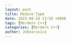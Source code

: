 ```yaml
---
layout: post
title: Deduce Type
date: 2023-08-24 13:56 +0800
tags: [Mordern C++]
categories: [Mordern C++]
author: Jebearssica
---
```


